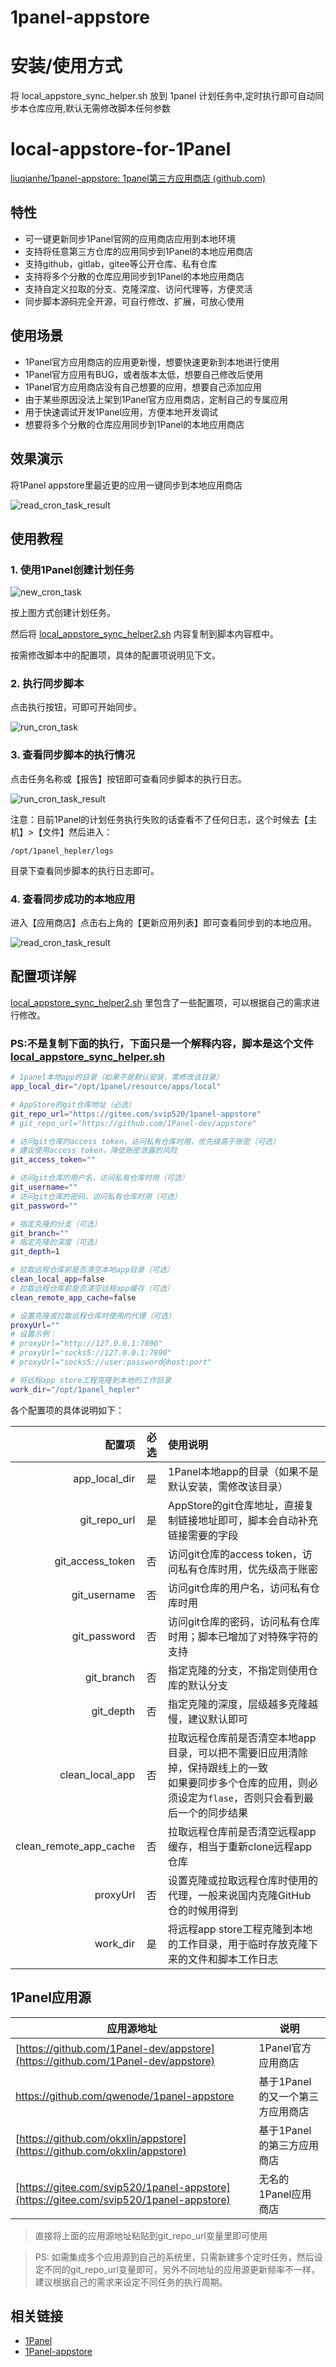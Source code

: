 # 1panel-appstore

# 安装/使用方式

将 local_appstore_sync_helper.sh 放到 1panel 计划任务中,定时执行即可自动同步本仓库应用,默认无需修改脚本任何参数

# local-appstore-for-1Panel

[liuqianhe/1panel-appstore: 1panel第三方应用商店 (github.com)](https://github.com/liuqianhe/1panel-appstore/tree/main)

## 特性

- 可一键更新同步1Panel官网的应用商店应用到本地环境
- 支持将任意第三方仓库的应用同步到1Panel的本地应用商店
- 支持github，gitlab，gitee等公开仓库、私有仓库
- 支持将多个分散的仓库应用同步到1Panel的本地应用商店
- 支持自定义拉取的分支、克隆深度、访问代理等，方便灵活
- 同步脚本源码完全开源，可自行修改、扩展，可放心使用

## 使用场景

- 1Panel官方应用商店的应用更新慢，想要快速更新到本地进行使用
- 1Panel官方应用有BUG，或者版本太低，想要自己修改后使用
- 1Panel官方应用商店没有自己想要的应用，想要自己添加应用
- 由于某些原因没法上架到1Panel官方应用商店，定制自己的专属应用
- 用于快速调试开发1Panel应用，方便本地开发调试
- 想要将多个分散的仓库应用同步到1Panel的本地应用商店

## 效果演示

将1Panel appstore里最近更的应用一键同步到本地应用商店

![read_cron_task_result](https://github.com/liuqianhe/1panel-appstore/blob/main/docs/img/read_cron_task_result.png)

## 使用教程

### 1. 使用1Panel创建计划任务

![new_cron_task](https://github.com/liuqianhe/1panel-appstore/blob/main/docs/img/new_cron_task.png?raw=true)

按上图方式创建计划任务。  

然后将 [local_appstore_sync_helper2.sh](https://github.com/liuqianhe/1panel-appstore/blob/main/local_appstore_sync_helper2.sh) 内容复制到脚本内容框中。  

按需修改脚本中的配置项，具体的配置项说明见下文。

### 2. 执行同步脚本

点击执行按钮，可即可开始同步。

![run_cron_task](https://github.com/liuqianhe/1panel-appstore/blob/main/docs/img/run_cron_task.png?raw=true)

### 3. 查看同步脚本的执行情况

点击任务名称或【报告】按钮即可查看同步脚本的执行日志。

![run_cron_task_result](https://github.com/liuqianhe/1panel-appstore/blob/main/docs/img/run_cron_task_result.png?raw=true)

注意：目前1Panel的计划任务执行失败的话查看不了任何日志，这个时候去【主机】>【文件】然后进入：  

`/opt/1panel_hepler/logs`  

目录下查看同步脚本的执行日志即可。

### 4. 查看同步成功的本地应用

进入【应用商店】点击右上角的【更新应用列表】即可查看同步到的本地应用。

![read_cron_task_result](https://github.com/liuqianhe/1panel-appstore/blob/main/docs/img/read_cron_task_result.png?raw=true)

## 配置项详解

[local_appstore_sync_helper2.sh](https://github.com/liuqianhe/1panel-appstore/blob/main/local_appstore_sync_helper2.sh) 里包含了一些配置项，可以根据自己的需求进行修改。

### PS:不是复制下面的执行，下面只是一个解释内容，脚本是这个文件 [local_appstore_sync_helper.sh](https://gitee.com/svip520/1panel-appstore/blob/master/local_appstore_sync_helper.sh)

```bash
# 1panel本地app的目录（如果不是默认安装，需修改该目录）
app_local_dir="/opt/1panel/resource/apps/local"

# AppStore的git仓库地址（必选）
git_repo_url="https://gitee.com/svip520/1panel-appstore"
# git_repo_url="https://github.com/1Panel-dev/appstore"

# 访问git仓库的access token，访问私有仓库时用，优先级高于账密（可选）
# 建议使用access token，降低账密泄露的风险
git_access_token=""

# 访问git仓库的用户名，访问私有仓库时用（可选）
git_username=""
# 访问git仓库的密码，访问私有仓库时用（可选）
git_password=""

# 指定克隆的分支（可选）
git_branch=""
# 指定克隆的深度（可选）
git_depth=1

# 拉取远程仓库前是否清空本地app目录（可选）
clean_local_app=false
# 拉取远程仓库前是否清空远程app缓存（可选）
clean_remote_app_cache=false

# 设置克隆或拉取远程仓库时使用的代理（可选）
proxyUrl=""
# 设置示例：
# proxyUrl="http://127.0.0.1:7890"
# proxyUrl="socks5://127.0.0.1:7890"
# proxyUrl="socks5://user:password@host:port"

# 将远程app store工程克隆到本地的工作目录
work_dir="/opt/1panel_hepler"
```

各个配置项的具体说明如下：

|                 配置项 | 必选 | 使用说明                                                     |
| ---------------------: | :--: | :----------------------------------------------------------- |
|          app_local_dir |  是  | 1Panel本地app的目录（如果不是默认安装，需修改该目录）        |
|           git_repo_url |  是  | AppStore的git仓库地址，直接复制链接地址即可，脚本会自动补充链接需要的字段 |
|       git_access_token |  否  | 访问git仓库的access token，访问私有仓库时用，优先级高于账密  |
|           git_username |  否  | 访问git仓库的用户名，访问私有仓库时用                        |
|           git_password |  否  | 访问git仓库的密码，访问私有仓库时用；脚本已增加了对特殊字符的支持 |
|             git_branch |  否  | 指定克隆的分支，不指定则使用仓库的默认分支                   |
|              git_depth |  否  | 指定克隆的深度，层级越多克隆越慢，建议默认即可               |
|        clean_local_app |  否  | 拉取远程仓库前是否清空本地app目录，可以把不需要旧应用清除掉，保持跟线上的一致<br />如果要同步多个仓库的应用，则必须设定为`flase`，否则只会看到最后一个的同步结果 |
| clean_remote_app_cache |  否  | 拉取远程仓库前是否清空远程app缓存，相当于重新clone远程app仓库 |
|               proxyUrl |  否  | 设置克隆或拉取远程仓库时使用的代理，一般来说国内克隆GitHub仓的时候用得到 |
|               work_dir |  是  | 将远程app store工程克隆到本地的工作目录，用于临时存放克隆下来的文件和脚本工作日志 |

## 1Panel应用源

| 应用源地址                                                   | 说明                             |
| ------------------------------------------------------------ | -------------------------------- |
| [https://github.com/1Panel-dev/appstore](https://github.com/1Panel-dev/appstore) | 1Panel官方应用商店               |
| https://github.com/qwenode/1panel-appstore                   | 基于1Panel的又一个第三方应用商店 |
| [https://github.com/okxlin/appstore](https://github.com/okxlin/appstore) | 基于1Panel的第三方应用商店       |
| [https://gitee.com/svip520/1panel-appstore](https://gitee.com/svip520/1panel-appstore) | 无名的1Panel应用商店             |

> 直接将上面的应用源地址粘贴到git_repo_url变量里即可使用  

> PS: 如需集成多个应用源到自己的系统里，只需新建多个定时任务，然后设定不同的git_repo_url变量即可，另外不同地址的应用源更新频率不一样，建议根据自己的需求来设定不同任务的执行周期。

## 相关链接

- [1Panel](https://github.com/1Panel-dev/1Panel)
- [1Panel-appstore](https://github.com/1Panel-dev/appstore)
